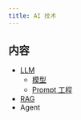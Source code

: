 ```yaml
---
title: AI 技术
---
```


## 内容
* [LLM](./llm/readme)
  * [模型](./llm/model/core/readme.md)
  * [Prompt 工程](./llm/prompt-engineer/readme.md)
* [RAG](./tech/rag/readme.md)
* Agent
